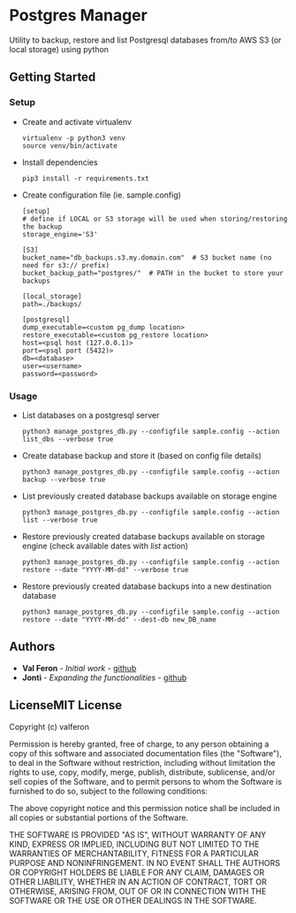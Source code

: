 # Postgres Manager

Utility to backup, restore and list Postgresql databases from/to AWS S3 (or local storage) using python

## Getting Started

### Setup

* Create and activate virtualenv

      virtualenv -p python3 venv
      source venv/bin/activate

* Install dependencies

      pip3 install -r requirements.txt

* Create configuration file (ie. sample.config)

      [setup]
      # define if LOCAL or S3 storage will be used when storing/restoring the backup
      storage_engine='S3'

      [S3]
      bucket_name="db_backups.s3.my.domain.com"  # S3 bucket name (no need for s3:// prefix)
      bucket_backup_path="postgres/"  # PATH in the bucket to store your backups

      [local_storage]
      path=./backups/

      [postgresql]
      dump_executable=<custom pg_dump location>
      restore_executable=<custom pg_restore location>
      host=<psql host (127.0.0.1)>
      port=<psql port (5432)>
      db=<database>
      user=<username>
      password=<password>

### Usage

* List databases on a postgresql server

      python3 manage_postgres_db.py --configfile sample.config --action list_dbs --verbose true

* Create database backup and store it (based on config file details)

      python3 manage_postgres_db.py --configfile sample.config --action backup --verbose true

* List previously created database backups available on storage engine

      python3 manage_postgres_db.py --configfile sample.config --action list --verbose true

* Restore previously created database backups available on storage engine (check available dates with *list* action)

      python3 manage_postgres_db.py --configfile sample.config --action restore --date "YYYY-MM-dd" --verbose true

* Restore previously created database backups into a new destination database

      python3 manage_postgres_db.py --configfile sample.config --action restore --date "YYYY-MM-dd" --dest-db new_DB_name

## Authors

* **Val Feron** - *Initial work* - [github](https://github.com/valferon)
* **Jonti** - *Expanding the functionalities* - [github](https://github.com/jonti09)

## LicenseMIT License

Copyright (c) valferon

Permission is hereby granted, free of charge, to any person obtaining a copy of this software and associated
documentation files (the "Software"), to deal in the Software without restriction, including without limitation the
rights to use, copy, modify, merge, publish, distribute, sublicense, and/or sell copies of the Software, and to permit
persons to whom the Software is furnished to do so, subject to the following conditions:

The above copyright notice and this permission notice shall be included in all copies or substantial portions of the
Software.

THE SOFTWARE IS PROVIDED "AS IS", WITHOUT WARRANTY OF ANY KIND, EXPRESS OR IMPLIED, INCLUDING BUT NOT LIMITED TO THE
WARRANTIES OF MERCHANTABILITY, FITNESS FOR A PARTICULAR PURPOSE AND NONINFRINGEMENT. IN NO EVENT SHALL THE AUTHORS OR
COPYRIGHT HOLDERS BE LIABLE FOR ANY CLAIM, DAMAGES OR OTHER LIABILITY, WHETHER IN AN ACTION OF CONTRACT, TORT OR
OTHERWISE, ARISING FROM, OUT OF OR IN CONNECTION WITH THE SOFTWARE OR THE USE OR OTHER DEALINGS IN THE SOFTWARE.